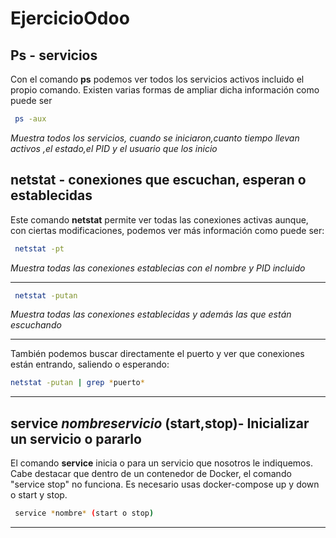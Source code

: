 # EjercicioOdoo

## Ps - servicios

Con el comando **ps** podemos ver todos los servicios activos incluido el propio comando.
Existen varias formas de ampliar dicha información como puede ser

```bash
 ps -aux
 ```
*Muestra todos los servicios, cuando se iniciaron,cuanto tiempo llevan activos ,el estado,el PID y el usuario que los inicio*

## netstat - conexiones que escuchan, esperan o establecidas
Este comando **netstat** permite ver todas las conexiones activas aunque, con ciertas modificaciones, podemos ver más información como puede ser:

```bash
 netstat -pt
 ```
 *Muestra todas las conexiones establecias con el nombre y PID incluido*
 
 ---
 
```bash
 netstat -putan
 ```
 *Muestra todas las conexiones establecidas y además las que están escuchando*
 
 ---
 
 También podemos buscar directamente el puerto y ver que conexiones están entrando, saliendo o esperando:
 ```bash
 netstat -putan | grep *puerto*
 ```
 
 ---

## service *nombreservicio* (start,stop)- Inicializar un servicio o pararlo 
El comando **service** inicia o para un servicio que nosotros le indiquemos.
Cabe destacar que dentro de un contenedor de Docker, el comando "service stop" no funciona. Es necesario usas docker-compose up y down o start y stop.

```bash
 service *nombre* (start o stop)
 ```
 
---
